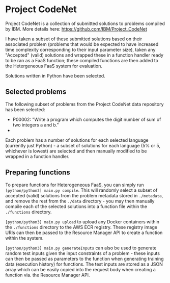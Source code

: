 # Project CodeNet
Project CodeNet is a collection of submitted solutions to problems compiled by IBM. More details here: https://github.com/IBM/Project_CodeNet

I have taken a subset of these submitted solutions based on their associated problem (problems that would be expected to have increased time complexity corresponding to their input parameter size), taken any "Accepted" (valid) solutions and wrapped these in a function handler ready to be ran as a FaaS function; these compiled functions are then added to the Hetergeneous FaaS system for evaluation.

Solutions written in Python have been selected.

## Selected problems
The following subset of problems from the Project CodeNet data repository has been selected:
- P00002: "Write a program which computes the digit number of sum of two integers a and b."
- 

Each problem has a number of solutions for each selected language (currently just Python) - a subset of solutions for each language (5% or 5, whichever is lowest) are selected and then manually modified to be wrapped in a function handler.

## Preparing functions
To prepare functions for Heterogeneous FaaS, you can simply run `[python/python3] main.py compile`. This will randomly select a subset of accepted (valid) solutions from the problem metadata stored in `./metadata`, and remove the rest from the `./data` directory - you may then manually compile each of the selected solutions into a function file within the `./functions` directory.

`[python/python3] main.py upload` to upload any Docker containers within the `./functions` directory to the AWS ECR registry. These registry image URIs can then be passed to the Resource Manager API to create a function within the system.

`[python/python3] main.py generateInputs` can also be used to generate random test inputs given the input constraints of a problem - these inputs can then be passed as parameters to the function when generating training data (execution history) for functions. The test inputs are stored as a JSON array which can be easily copied into the request body when creating a function via. the Resource Manager API.
